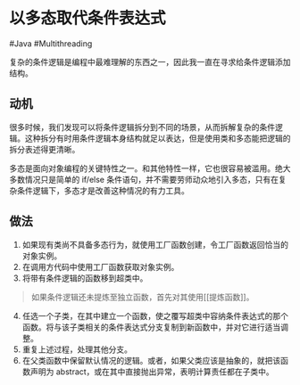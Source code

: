# 以多态取代条件表达式
#Java #Multithreading 

复杂的条件逻辑是编程中最难理解的东西之一，因此我一直在寻求给条件逻辑添加结构。

## 动机

很多时候，我们发现可以将条件逻辑拆分到不同的场景，从而拆解复杂的条件逻辑。这种拆分有时用条件逻辑本身结构就足以表达，但是使用类和多态能把逻辑的拆分表述得更清晰。

多态是面向对象编程的关键特性之一。和其他特性一样，它也很容易被滥用。绝大多数情况只是简单的 if/else 条件语句，并不需要劳师动众地引入多态，只有在复杂条件逻辑下，多态才是改善这种情况的有力工具。

## 做法

1. 如果现有类尚不具备多态行为，就使用工厂函数创建，令工厂函数返回恰当的对象实例。
2. 在调用方代码中使用工厂函数获取对象实例。
3. 将带有条件逻辑的函数移到超类中。

>  如果条件逻辑还未提炼至独立函数，首先对其使用[[提炼函数]]。

4. 任选一个子类，在其中建立一个函数，使之覆写超类中容纳条件表达式的那个函数。将与该子类相关的条件表达式分支复制到新函数中，并对它进行适当调整。
5. 重复上述过程，处理其他分支。
6. 在父类函数中保留默认情况的逻辑。或者，如果父类应该是抽象的，就把该函数声明为 abstract，或在其中直接抛出异常，表明计算责任都在子类中。

